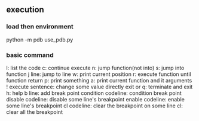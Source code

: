 ## execution

### load then environment
python -m pdb use_pdb.py

### basic command
l: list the code
c: continue execute
n: jump function(not into)
s: jump into function
j line: jump to line
w: print current position
r: execute function until function return
p: print something
a: print current function and it arguments
! execute sentence: change some value directly
exit or q: terminate and exit
h: help
b line: add break point
condition codeline: condition break point
disable codeline: disable some line's breakpoint
enable codeline: enable some line's breakpoint
cl codeline: clear the breakpoint on some line
cl: clear all the breakpoint
